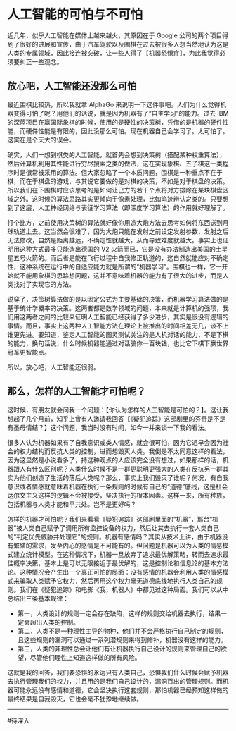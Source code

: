 # 人工智能的可怕与不可怕

近几年，似乎人工智能在媒体上越来越火，其原因在于 Google 公司的两个项目得到了很好的进展和宣传，由于汽车驾驶以及围棋在过去被很多人想当然地认为这是人类的专属领域，因此接连被突破，让一些人得了【机器恐惧症】，为此我觉得必须要纠正一些观念。

## 放心吧，人工智能还没那么可怕

最近围棋比较热，所以我就拿 AlphaGo 来说明一下这件事吧。人们为什么觉得机器变得可怕了呢？用他们的话说，就是因为机器有了“自主学习”的能力。过去 IBM 的深蓝项目在赢国际象棋的时候，使用的是硬性的决策树，凭借的是机器的硬件性能，而硬件性能是有限的，因此没那么可怕。现在机器自己会学习了。太可怕了。这实在是个天大的误会。

确实，人们一想到棋类的人工智能，就首先会想到决策树（搭配某种权重算法），然后计算机利用其性能进行穷尽搜索之类的做法，这在实现象棋、五子棋这一类程序时是很常被采用的算法。但大家忽略了一个本质问题，围棋是一种重点不在于棋，而在于棋盘的游戏，与其说它要做的是对棋的决策，不如是对于棋盘的决策。所以我们在下围棋时应该思考的是如何让己方的若干个点将对方排除在某块棋盘区域之外。这时候的算法思路其实更倾向于像素处理，比如笔迹辨认之类的。只要想到了这层，人工神经网络与表征学习算法（即深度学习算法）的作用就好理解了。

打个比方，之前使用决策树的算法就好像你用造大炮方法去思考如何将东西送到月球轨道上去。这当然会很难了，因为大炮只能在发射之前设定发射参数，发射之后无法修改，自然是距离越远，不确定性就越大，从而导致难度就越大。事实上也证明用这种方式最多只能造出德国的 V2 火箭而已，它是没有办法制造出美国的土星星五号火箭的。而后者是能在飞行过程中自我修正轨道的，这自然就能应对不确定性，这种系统在运行中的自适应能力就是所谓的“机器学习”。围棋也一样，它一开始就不能用象棋的思路想问题，这并不意味着机器的能力有了很大的进步，而是人类找对了实现它的方法。

说穿了，决策树算法做的是以固定公式为主要基础的决策，而机器学习算法做的是基于统计学概率的决策。这两者都是数学领域的问题，本来就是计算机的强项，我们用这两者之间的比较来证明人工智能已经获得了多少进步，其实是很没有逻辑的事情。而且，事实上这两种人工智能方法在理论上被推出的时间相差无几，谈不上谁更先进。要知道，鉴定人工智能的图灵测试关注的是人机对话的能力，不是下棋的能力，换句话说，什么时候机器能通过对话骗你一百块钱，也比它下棋下赢世界冠军更智能点。

所以，放心吧，人工智能还很弱。

## 那么，怎样的人工智能才可怕呢？

这时候，有朋友就会问我一个问题：【你认为怎样的人工智能是可怕的？】。这让我想起了几个月前，知乎上曾有人邀请我回答【《疑犯追踪》这部剧里的芬奇是不是有圣母情结？】这个问题，我当时没有时间，如今一并来谈一下我的看法。

很多人认为机器如果有了自我意识或类人情感，就会很可怕，因为它迟早会因为社会的权力结构而反抗人类的控制，进而想毁灭人类。我倒是不太同意这样的看法，因为这显然是小说看多了，持这种观点的人应该完全没有想过，如果那样的话，机器跟人有什么区别呢？人类什么时候不是一群更聪明更强大的人类在反抗另一群其实为他们创造了生活的落后人类呢？那么，事实上我们毁灭了谁呢？何况，有自我意识或者情感就意味着机器在执行一条规则的时候有自己的“道德”底线，这是社会达尔文主义这样的逻辑不会被接受，坚决执行的根本因素。这样一来，所有种族，包括机器与人类才能和平共处。岂不是更好吗？

怎样的机器才可怕呢？我们来看看《疑犯追踪》这部剧里面的“机器”，那台“机器”被人类自己赋予了调用所有监控设备的权力，然后让其去执行一套人类自己的“判定优先威胁并处理它"的规则。机器有感情吗？其实从技术上讲，由于机器没有繁殖的需求，发至内心的感情是不可能有的。但问题是机器可以为人类的情感模式建立统计模型。在这种情况下，机器一旦放弃了追求最优解策略，转而去追求最佳概率决策，基本上是可以无限接近于最优解的，这是控制论和信息论的基本方法论。这种情况会产生出一个真正可怕的局面：没有感情的机器会利用人类的情感模式来骗取人类赋予它权力，然后再用这个权力毫无道德底线地执行人类自己的规则。我们在《疑犯追踪》和电影《我，机器人》中都见过这种局面。我们可以从中总结出三条基本规律：

- 第一，人类设计的规则一定会存在缺陷，这样的规则交给机器去执行，结果一定会超出人类的控制。
- 第二，人类不是一种理性主导的物种，他们并不会严格执行自己制定的规则，且这些规则的漏洞可以通过一系列潜规则来得到修补，机器没有这样的能力。
- 第三，人类的非理性总会让他们有让机器执行自己设计的规则来管理自己的欲望，尽管他们理性上知道这样做的所有风险。

这就是我的回答，我们要恐惧的永远只有人类自己，恐惧我们什么时候会赋予机器去执行管理我们的权力，并且用的是我们自己设计的，漏洞百出的管理规则。而机器可能永远没有感情和道德，它会坚决执行这套规则，那怕机器已经预知这样做的最终结果是自我毁灭，它也会毫不犹豫地继续做。

----
#待深入